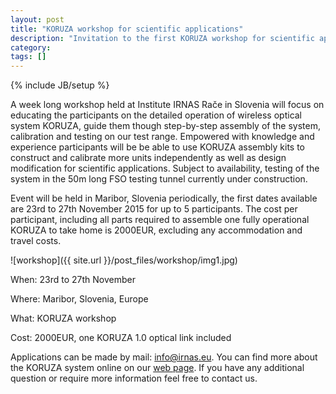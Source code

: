 ```yaml
---
layout: post
title: "KORUZA workshop for scientific applications"
description: "Invitation to the first KORUZA workshop for scientific applications."
category: 
tags: []
---
```

{% include JB/setup %}

A week long workshop held at Institute IRNAS Rače in Slovenia will focus on educating the participants on the detailed operation of wireless optical system KORUZA, guide them though step-by-step assembly of the system, calibration and testing on our test range. Empowered with knowledge and experience participants will be be able to use KORUZA assembly kits to construct and calibrate more units independently as well as design modification for scientific applications. Subject to availability, testing of the system in the 50m long FSO testing tunnel currently under construction.

Event will be held in Maribor, Slovenia periodically, the first dates available are 23rd to 27th November 2015 for up to 5 participants. The cost per participant, including all parts required to assemble one fully operational KORUZA to take home is 2000EUR, excluding any accommodation and travel costs. 

![workshop]({{ site.url }}/post_files/workshop/img1.jpg)

When: 23rd to 27th November

Where: Maribor, Slovenia, Europe

What: KORUZA workshop

Cost: 2000EUR, one KORUZA 1.0 optical link included

Applications can be made by mail: info@irnas.eu. You can find more about the KORUZA system online on our [web page](www.koruza.net). If you have any additional question or require more information feel free to contact us.





